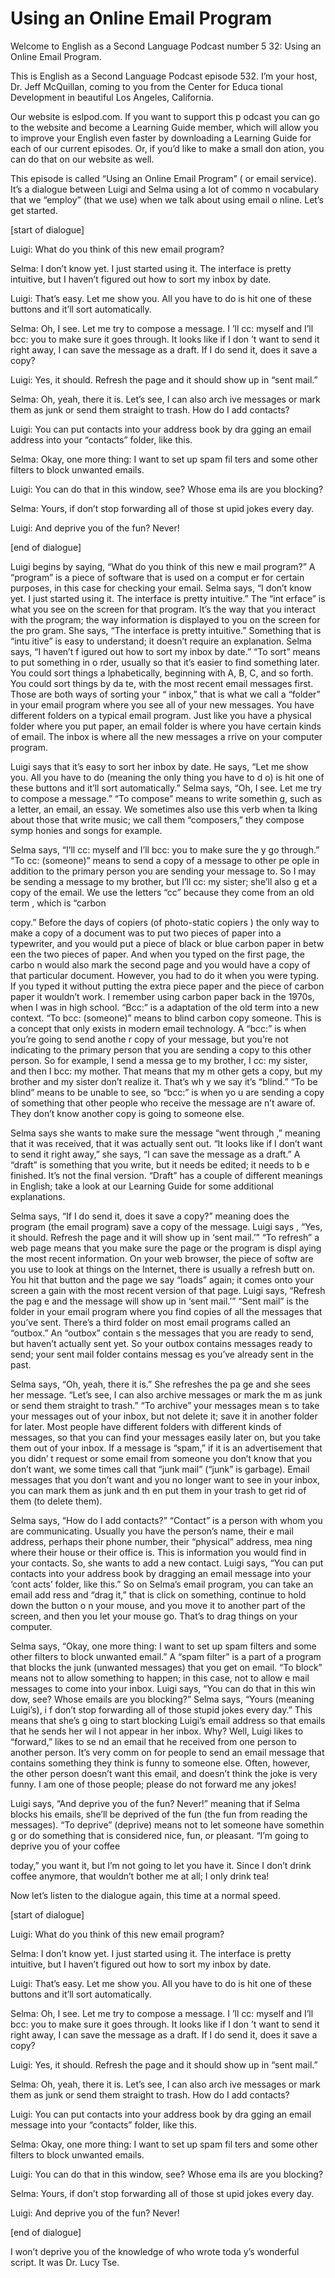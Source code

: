 # Using an Online Email Program

Welcome to English as a Second Language Podcast number 5 32: Using an Online Email Program.

This is English as a Second Language Podcast episode 532.  I’m your host, Dr. Jeff McQuillan, coming to you from the Center for Educa tional Development in beautiful Los Angeles, California.

Our website is eslpod.com.  If you want to support this p odcast you can go to the website and become a Learning Guide member, which will  allow you to improve your English even faster by downloading a Learning Guide  for each of our current episodes.  Or, if you’d like to make a small don ation, you can do that on our website as well.

This episode is called “Using an Online Email Program” ( or email service).  It’s a dialogue between Luigi and Selma using a lot of commo n vocabulary that we “employ” (that we use) when we talk about using email o nline.  Let’s get started.

[start of dialogue]

Luigi:  What do you think of this new email program?

Selma:  I don’t know yet.  I just started using it.  The  interface is pretty intuitive, but I haven’t figured out how to sort my inbox by date.

Luigi:  That’s easy.  Let me show you.  All you have to do  is hit one of these buttons and it’ll sort automatically.

Selma:  Oh, I see.  Let me try to compose a message.  I ’ll cc: myself and I’ll bcc: you to make sure it goes through.  It looks like if I don ’t want to send it right away, I can save the message as a draft.  If I do send it, does it save a copy?

Luigi:  Yes, it should.  Refresh the page and it should  show up in “sent mail.”

Selma:  Oh, yeah, there it is.  Let’s see, I can also arch ive messages or mark them as junk or send them straight to trash.  How do I add contacts?

Luigi:  You can put contacts into your address book by dra gging an email address into your “contacts” folder, like this.

 Selma:  Okay, one more thing: I want to set up spam fil ters and some other filters to block unwanted emails.

Luigi:  You can do that in this window, see?  Whose ema ils are you blocking?

Selma:  Yours, if don’t stop forwarding all of those st upid jokes every day.

Luigi:  And deprive you of the fun?  Never!

[end of dialogue]

Luigi begins by saying, “What do you think of this new e mail program?”  A “program” is a piece of software that is used on a comput er for certain purposes, in this case for checking your email.  Selma says, “I don’t know yet.  I just started using it.  The interface is pretty intuitive.”  The “int erface” is what you see on the screen for that program.  It’s the way that you interact  with the program; the way information is displayed to you on the screen for the pro gram.  She says, “The interface is pretty intuitive.”  Something that is “intu itive” is easy to understand; it doesn’t require an explanation.  Selma says, “I haven’t f igured out how to sort my inbox by date.”  “To sort” means to put something in o rder, usually so that it’s easier to find something later.  You could sort things a lphabetically, beginning with A, B, C, and so forth.  You could sort things by da te, with the most recent email messages first.  Those are both ways of sorting your “ inbox,” that is what we call a “folder” in your email program where you see all of your new messages. You have different folders on a typical email program.   Just like you have a physical folder where you put paper, an email folder is where you have certain kinds of email.  The inbox is where all the new messages a rrive on your computer program.

Luigi says that it’s easy to sort her inbox by date.  He says,  “Let me show you. All you have to do (meaning the only thing you have to d o) is hit one of these buttons and it’ll sort automatically.”  Selma says, “Oh, I  see.  Let me try to compose a message.”  “To compose” means to write somethin g, such as a letter, an email, an essay.  We sometimes also use this verb when ta lking about those that write music; we call them “composers,” they compose symp honies and songs for example.

Selma says, “I’ll cc: myself and I’ll bcc: you to make sure the y go through.”  “To cc: (someone)” means to send a copy of a message to other pe ople in addition to the primary person you are sending your message to.  So I  may be sending a message to my brother, but I’ll cc: my sister; she’ll also g et a copy of the email. We use the letters “cc” because they come from an old term , which is “carbon

 copy.”  Before the days of copiers (of photo-static copiers ) the only way to make a copy of a document was to put two pieces of paper into a typewriter, and you would put a piece of black or blue carbon paper in betw een the two pieces of paper.  And when you typed on the first page, the carbo n would also mark the second page and you would have a copy of that particular document.  However, you had to do it when you were typing.  If you typed it without putting the extra piece paper and the piece of carbon paper it wouldn’t  work.  I remember using carbon paper back in the 1970s, when I was in high school.   “Bcc:” is a adaptation of the old term into a new context.  “To bcc: (someone)” means to blind carbon copy someone.  This is a concept that only exists in modern email technology.  A “bcc:” is when you’re going to send anothe r copy of your message, but you’re not indicating to the primary person  that you are sending a copy to this other person.  So for example, I send a messa ge to my brother, I cc: my sister, and then I bcc: my mother.  That means that my m other gets a copy, but my brother and my sister don’t realize it.  That’s wh y we say it’s “blind.”  “To be blind” means to be unable to see, so “bcc:” is when yo u are sending a copy of something that other people who receive the message are n’t aware of.  They don’t know another copy is going to someone else.

Selma says she wants to make sure the message “went through ,” meaning that it was received, that it was actually sent out.  “It looks like if I don’t want to send it right away,” she says, “I can save the message as a draft.”  A “draft” is something that you write, but it needs be edited; it needs to b e finished.  It’s not the final version.  “Draft” has a couple of different meanings in  English; take a look at our Learning Guide for some additional explanations.

Selma says, “If I do send it, does it save a copy?” meaning does the program (the email program) save a copy of the message.  Luigi says , “Yes, it should. Refresh the page and it will show up in ‘sent mail.’”  “To refresh” a web page means that you make sure the page or the program is displ aying the most recent information.  On your web browser, the piece of softw are you use to look at things on the Internet, there is usually a refresh butt on.  You hit that button and the page we say “loads” again; it comes onto your screen a gain with the most recent version of that page.  Luigi says, “Refresh the pag e and the message will show up in ‘sent mail.’”  “Sent mail” is the folder in  your email program where you find copies of all the messages that you’ve sent.  There’s a  third folder on most email programs called an “outbox.”  An “outbox” contain s the messages that you are ready to send, but haven’t actually sent yet.  So your  outbox contains messages ready to send; your sent mail folder contains messag es you’ve already sent in the past.

 Selma says, “Oh, yeah, there it is.”  She refreshes the pa ge and she sees her message.  “Let’s see, I can also archive messages or mark the m as junk or send them straight to trash.”  “To archive” your messages mean s to take your messages out of your inbox, but not delete it; save it in another folder for later. Most people have different folders with different kinds of messages, so that you can find your messages easily later on, but you take them out of your inbox.  If a message is “spam,” if it is an advertisement that you didn’ t request or some email from someone you don’t know that you don’t want, we some times call that “junk mail” (“junk” is garbage).  Email messages that you don’t  want and you no longer want to see in your inbox, you can mark them as junk and th en put them in your trash to get rid of them (to delete them).

Selma says, “How do I add contacts?”  “Contact” is a person  with whom you are communicating.  Usually you have the person’s name, their e mail address, perhaps their phone number, their “physical” address, mea ning where their house or their office is.  This is information you would find in your contacts.  So, she wants to add a new contact.  Luigi says, “You can put contacts into your address book by dragging an email message into your ‘cont acts’ folder, like this.” So on Selma’s email program, you can take an email add ress and “drag it,” that is click on something, continue to hold down the button o n your mouse, and you move it to another part of the screen, and then you let  your mouse go.  That’s to drag things on your computer.

Selma says, “Okay, one more thing: I want to set up spam filters and some other filters to block unwanted email.”  A “spam filter” is a part of a program that blocks the junk (unwanted messages) that you get on email.  “To  block” means not to allow something to happen; in this case, not to allow e mail messages to come into your inbox.  Luigi says, “You can do that in this win dow, see?  Whose emails are you blocking?”  Selma says, “Yours (meaning Luigi’s), i f don’t stop forwarding all of those stupid jokes every day.”  This means that she’s g oing to start blocking Luigi’s email address so that emails that he sends her wil l not appear in her inbox.  Why?  Well, Luigi likes to “forward,” likes to se nd an email that he received from one person to another person.  It’s very comm on for people to send an email message that contains something they think is funny to someone else.  Often, however, the other person doesn’t want this email, and doesn’t think the joke is very funny.  I am one of those people; please do not forward me any jokes!

Luigi says, “And deprive you of the fun?  Never!” meaning  that if Selma blocks his emails, she’ll be deprived of the fun (the fun from  reading the messages).  “To deprive” (deprive) means not to let someone have somethin g or do something that is considered nice, fun, or pleasant.  “I’m going to deprive you of your coffee

 today,” you want it, but I’m not going to let you have it.  Since I don’t drink coffee anymore, that wouldn’t bother me at all; I only drink tea!

Now let’s listen to the dialogue again, this time at a  normal speed.

[start of dialogue]

Luigi:  What do you think of this new email program?

Selma:  I don’t know yet.  I just started using it.  The  interface is pretty intuitive, but I haven’t figured out how to sort my inbox by date.

Luigi:  That’s easy.  Let me show you.  All you have to do  is hit one of these buttons and it’ll sort automatically.

Selma:  Oh, I see.  Let me try to compose a message.  I ’ll cc: myself and I’ll bcc: you to make sure it goes through.  It looks like if I don ’t want to send it right away, I can save the message as a draft.  If I do send it, does it save a copy?

Luigi:  Yes, it should.  Refresh the page and it should  show up in “sent mail.”

Selma:  Oh, yeah, there it is.  Let’s see, I can also arch ive messages or mark them as junk or send them straight to trash.  How do I add contacts?

Luigi:  You can put contacts into your address book by dra gging an email message into your “contacts” folder, like this.

Selma:  Okay, one more thing: I want to set up spam fil ters and some other filters to block unwanted emails.

Luigi:  You can do that in this window, see?  Whose ema ils are you blocking?

Selma:  Yours, if don’t stop forwarding all of those st upid jokes every day.

Luigi:  And deprive you of the fun?  Never!

[end of dialogue]

I won’t deprive you of the knowledge of who wrote toda y’s wonderful script.  It was Dr. Lucy Tse.





